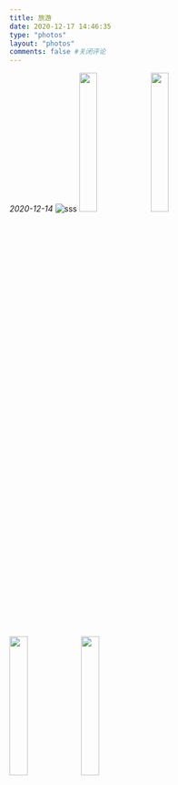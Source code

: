 ```yaml
---
title: 旅游
date: 2020-12-17 14:46:35
type: "photos"
layout: "photos"
comments: false #关闭评论
---
```

*2020-12-14*
![sss](/abc.jpg)
<img src="/abc.jpg" width="25%" height="25%" /><img src="/abc.jpg" width="25%" height="25%" />
<!-- more -->
<img src="/abc.jpg" width="25%" height="25%" /><img src="/abc.jpg" width="25%" height="25%" />